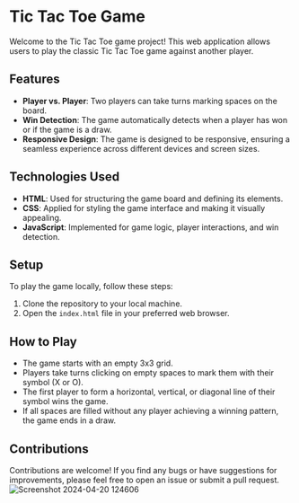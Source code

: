 # Tic Tac Toe Game

Welcome to the Tic Tac Toe game project! This web application allows users to play the classic Tic Tac Toe game against another player.

## Features
- **Player vs. Player**: Two players can take turns marking spaces on the board.
- **Win Detection**: The game automatically detects when a player has won or if the game is a draw.
- **Responsive Design**: The game is designed to be responsive, ensuring a seamless experience across different devices and screen sizes.

## Technologies Used
- **HTML**: Used for structuring the game board and defining its elements.
- **CSS**: Applied for styling the game interface and making it visually appealing.
- **JavaScript**: Implemented for game logic, player interactions, and win detection.

## Setup
To play the game locally, follow these steps:
1. Clone the repository to your local machine.
2. Open the `index.html` file in your preferred web browser.

## How to Play
- The game starts with an empty 3x3 grid.
- Players take turns clicking on empty spaces to mark them with their symbol (X or O).
- The first player to form a horizontal, vertical, or diagonal line of their symbol wins the game.
- If all spaces are filled without any player achieving a winning pattern, the game ends in a draw.

## Contributions
Contributions are welcome! If you find any bugs or have suggestions for improvements, please feel free to open an issue or submit a pull request.
![Screenshot 2024-04-20 124606](https://github.com/Yugal-kosamshile/internship_task_4/assets/140834062/34ff08b0-8b82-4779-9da7-c0a12b0bf923)
